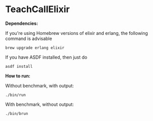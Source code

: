 # TeachCallElixir

**Dependencies:**

If you're using Homebrew versions of elixir and erlang, the following command is advisable

`brew upgrade erlang elixir`

If you have ASDF installed, then just do

`asdf install`

**How to run:**

Without benchmark, with output:

`./bin/run`

With benchmark, without output:

`./bin/brun`
